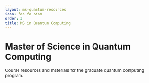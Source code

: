 ```yaml
---
layout: ms-quantum-resources
icon: fas fa-atom
order: 3
title: MS in Quantum Computing
---
```


# Master of Science in Quantum Computing

Course resources and materials for the graduate quantum computing program.